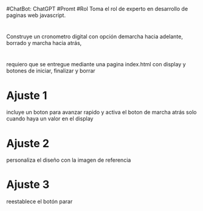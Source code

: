
#ChatBot: ChatGPT
#Promt
#Rol
Toma el rol de experto en desarrollo de paginas web javascript. 
#
Construye un cronometro digital con opción demarcha hacia adelante, borrado y marcha hacia atrás, 
#
requiero que se entregue mediante una pagina index.html con display y botones de iniciar, finalizar y borrar
# Ajuste 1
incluye un boton para avanzar rapido y activa el boton de marcha atrás solo cuando haya un valor en el display
# Ajuste 2
personaliza el diseño con la imagen de referencia
# Ajuste 3
reestablece el botón parar



